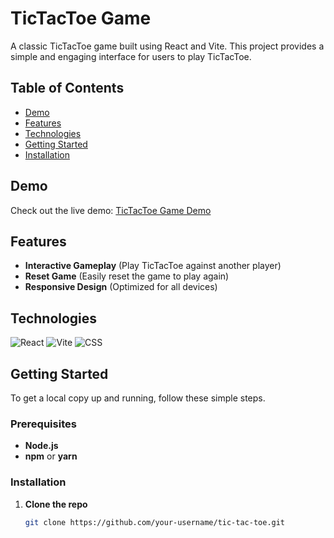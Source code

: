 # TicTacToe Game

A classic TicTacToe game built using React and Vite. This project provides a simple and engaging interface for users to play TicTacToe.

## Table of Contents
- [Demo](#demo)
- [Features](#features)
- [Technologies](#technologies)
- [Getting Started](#getting-started)
- [Installation](#installation)



## Demo
Check out the live demo: [TicTacToe Game Demo](https://your-demo-link.com)

## Features
- **Interactive Gameplay** (Play TicTacToe against another player)
- **Reset Game** (Easily reset the game to play again)
- **Responsive Design** (Optimized for all devices)

## Technologies

![React](https://img.shields.io/badge/React-v17.0.2-blue?style=flat-square&logo=react)
![Vite](https://img.shields.io/badge/Vite-v2.5.0-green?style=flat-square&logo=vite)
![CSS](https://img.shields.io/badge/CSS3-%231572B6.svg?style=flat-square&logo=css3&logoColor=white)

## Getting Started
To get a local copy up and running, follow these simple steps.

### Prerequisites
- **Node.js**
- **npm** or **yarn**

### Installation
1. **Clone the repo**
   ```sh
   git clone https://github.com/your-username/tic-tac-toe.git





   
